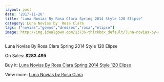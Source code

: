 ```yaml
---
layout: post
date: '2017-11-20'
title: "Luna Novias By Rosa Clara Spring 2014 Style 120 Elipse"
category: Luna Novias by  Rosa Clara
tags: ["novias","gowns","dresses","rosa","elipse"]
image: http://img.idealgown.com/13736-thickbox_default/luna-novias-by-rosa-clara-spring-2014-style-120-elipse.jpg
---
```

Luna Novias By Rosa Clara Spring 2014 Style 120 Elipse

On Sales: **$283.495**
<a href="https://www.idealgown.com/en/luna-novias-by-rosa-clara/5523-luna-novias-by-rosa-clara-spring-2014-style-120-elipse.html"><amp-img layout="responsive" width="600" height="600" src="//img.idealgown.com/13736-thickbox_default/luna-novias-by-rosa-clara-spring-2014-style-120-elipse.jpg" alt="Luna Novias By Rosa Clara Spring 2014 Style 120 Elipse 0" /></a>
<a href="https://www.idealgown.com/en/luna-novias-by-rosa-clara/5523-luna-novias-by-rosa-clara-spring-2014-style-120-elipse.html"><amp-img layout="responsive" width="600" height="600" src="//img.idealgown.com/13738-thickbox_default/luna-novias-by-rosa-clara-spring-2014-style-120-elipse.jpg" alt="Luna Novias By Rosa Clara Spring 2014 Style 120 Elipse 1" /></a>
<a href="https://www.idealgown.com/en/luna-novias-by-rosa-clara/5523-luna-novias-by-rosa-clara-spring-2014-style-120-elipse.html"><amp-img layout="responsive" width="600" height="600" src="//img.idealgown.com/13737-thickbox_default/luna-novias-by-rosa-clara-spring-2014-style-120-elipse.jpg" alt="Luna Novias By Rosa Clara Spring 2014 Style 120 Elipse 2" /></a>

Buy it: [Luna Novias By Rosa Clara Spring 2014 Style 120 Elipse](https://www.idealgown.com/en/luna-novias-by-rosa-clara/5523-luna-novias-by-rosa-clara-spring-2014-style-120-elipse.html "Luna Novias By Rosa Clara Spring 2014 Style 120 Elipse")

View more: [Luna Novias by  Rosa Clara](https://www.idealgown.com/en/81-luna-novias-by--rosa-clara "Luna Novias by  Rosa Clara")